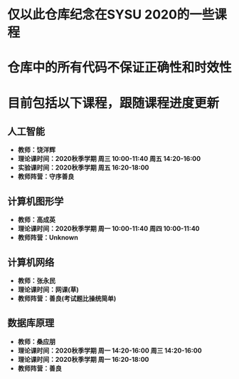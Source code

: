 # 仅以此仓库纪念在SYSU 2020的一些课程

# 仓库中的所有代码不保证正确性和时效性

# 目前包括以下课程，跟随课程进度更新

## 人工智能

- **教师：饶洋辉**
- **理论课时间：2020秋季学期 周三 10:00-11:40 周五 14:20-16:00**
- **实验课时间：2020秋季学期 周五 16:20-18:00**
- **教师阵营：守序善良**

## 计算机图形学

- **教师：高成英**
- **理论课时间：2020秋季学期 周一 10:00-11:40 周四 10:00-11:40**
- **教师阵营：Unknown**

## 计算机网络

- **教师：张永民**
- **理论课时间：网课(草)**
- **教师阵营：善良(考试题比操统简单)**

## 数据库原理

- **教师：桑应朋**
- **理论课时间：2020秋季学期 周一 14:20-16:00 周三 14:20-16:00**
- **理论课时间：2020秋季学期 周一 16:20-18:00**
- **教师阵营：善良**